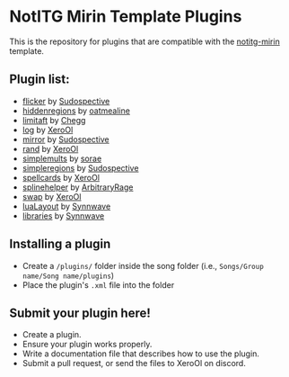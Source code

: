 # NotITG Mirin Template Plugins
This is the repository for plugins that are compatible with the [notitg-mirin](https://github.com/XeroOl/notitg-mirin/) template.

## Plugin list:
* [flicker](flicker.md) by [Sudospective](https://github.com/Sudospective/)
* [hiddenregions](hiddenregions.md) by [oatmealine](https://github.com/oatmealine/)
* [limitaft](limitaft.md) by [Chegg](https://github.com/ChocoboGamer/)
* [log](log.md) by [XeroOl](https://github.com/XeroOl/)
* [mirror](mirror.md) by [Sudospective](https://github.com/Sudospective/)
* [rand](rand.md) by [XeroOl](https://github.com/XeroOl/)
* [simplemults](simplemults.md) by [sorae](https://github.com/soraeee)
* [simpleregions](simpleregions.md) by [Sudospective](https://github.com/Sudospective/)
* [spellcards](spellcards.md) by [XeroOl](https://github.com/XeroOl/)
* [splinehelper](splinehelper.md) by [ArbitraryRage](https://github.com/Arbitrary-Rage/)
* [swap](swap.md) by [XeroOl](https://github.com/XeroOl/)
* [luaLayout](luaLayout.md) by [Synnwave](https://github.com/synnwave/)
* [libraries](libraries.md) by [Synnwave](https://github.com/synnwave/)

## Installing a plugin
* Create a `/plugins/` folder inside the song folder (i.e., `Songs/Group name/Song name/plugins`)
* Place the plugin's `.xml` file into the folder

## Submit your plugin here!
* Create a plugin.
* Ensure your plugin works properly.
* Write a documentation file that describes how to use the plugin.
* Submit a pull request, or send the files to XeroOl on discord.
